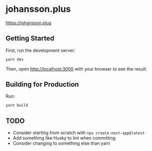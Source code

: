 # johansson.plus

https://johansson.plus

## Getting Started

First, run the development server:

```bash
yarn dev
```

Then, open [http://localhost:3000](http://localhost:3000) with your browser to see the result.

## Building for Production

Run:

```bash
yarn build
```

## TODO

- Consider starting from scratch with `npx create-next-app@latest`
- Add something like Husky to lint when committing
- Consider changing to something else than yarn
